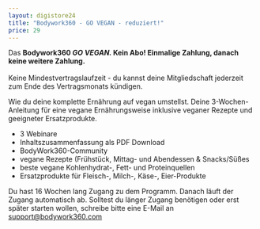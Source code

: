 ```yaml
---
layout: digistore24
title: "Bodywork360 - GO VEGAN - reduziert!"
price: 29
---
```

<p>Das <strong>Bodywork360 <em>GO VEGAN. </em>Kein Abo!&#xA0;Einmalige Zahlung, danach keine weitere Zahlung.</strong><br><br>Keine Mindestvertragslaufzeit - du kannst deine Mitgliedschaft jederzeit zum Ende des Vertragsmonats k&#xFC;ndigen.</p>
<p>Wie du deine komplette Ern&#xE4;hrung auf vegan umstellst. Deine 3-Wochen-Anleitung f&#xFC;r eine vegane Ern&#xE4;hrungsweise inklusive veganer Rezepte und geeigneter Ersatzprodukte.</p>
<ul><li>3 Webinare</li>
<li>Inhaltszusammenfassung als PDF Download</li>
<li>BodyWork360-Community</li>
<li>vegane Rezepte (Fr&#xFC;hst&#xFC;ck, Mittag- und Abendessen &amp; Snacks/S&#xFC;&#xDF;es</li>
<li>beste vegane Kohlenhydrat-, Fett- und Proteinquellen</li>
<li>Ersatzprodukte f&#xFC;r Fleisch-, Milch-, K&#xE4;se-, Eier-Produkte</li>
</ul><p>Du hast 16 Wochen lang Zugang zu dem Programm. Danach l&#xE4;uft der Zugang automatisch ab. Solltest du l&#xE4;nger Zugang ben&#xF6;tigen oder erst sp&#xE4;ter starten wollen, schreibe bitte eine E-Mail an <a href="mailto:support@bodywork360.com">support@bodywork360.com</a></p>
